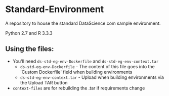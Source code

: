 # Standard-Environment
A repository to house the standard DataScience.com sample environment. 

Python 2.7 and R 3.3.3

## Using the files:
* You'll need `ds-std-eg-env-Dockerfile` and `ds-std-eg-env-context.tar`
	* `ds-std-eg-env-Dockerfile` - The content of this file goes into the 'Custom Dockerfile' field when building environments
	* `ds-std-eg-env-context.tar` - Upload when building environments via the Upload TAR button
* `context-files` are for rebuilding the .tar if requirements change

